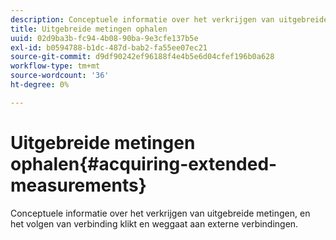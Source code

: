```yaml
---
description: Conceptuele informatie over het verkrijgen van uitgebreide metingen, en het volgen van verbinding klikt en weggaat aan externe verbindingen.
title: Uitgebreide metingen ophalen
uuid: 02d9ba3b-fc94-4b08-90ba-9e3cfe137b5e
exl-id: b0594788-b1dc-487d-bab2-fa55ee07ec21
source-git-commit: d9df90242ef96188f4e4b5e6d04cfef196b0a628
workflow-type: tm+mt
source-wordcount: '36'
ht-degree: 0%

---
```


# Uitgebreide metingen ophalen{#acquiring-extended-measurements}

Conceptuele informatie over het verkrijgen van uitgebreide metingen, en het volgen van verbinding klikt en weggaat aan externe verbindingen.
